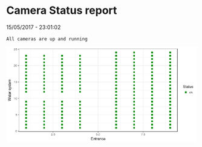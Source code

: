 Camera Status report
================
15/05/2017 - 23:01:02

    All cameras are up and running

![](camreport_files/figure-markdown_github/unnamed-chunk-2-1.png)
